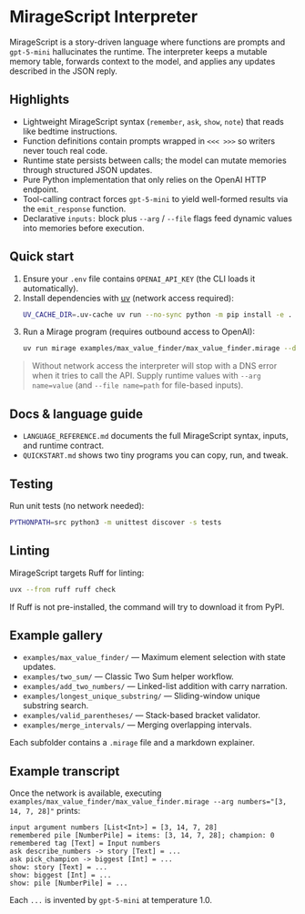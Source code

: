 # MirageScript Interpreter

MirageScript is a story-driven language where functions are prompts and `gpt-5-mini` hallucinates the runtime. The interpreter keeps a mutable memory table, forwards context to the model, and applies any updates described in the JSON reply.

## Highlights
- Lightweight MirageScript syntax (`remember`, `ask`, `show`, `note`) that reads like bedtime instructions.
- Function definitions contain prompts wrapped in `<<< >>>` so writers never touch real code.
- Runtime state persists between calls; the model can mutate memories through structured JSON updates.
- Pure Python implementation that only relies on the OpenAI HTTP endpoint.
- Tool-calling contract forces `gpt-5-mini` to yield well-formed results via the `emit_response` function.
- Declarative `inputs:` block plus `--arg` / `--file` flags feed dynamic values into memories before execution.

## Quick start
1. Ensure your `.env` file contains `OPENAI_API_KEY` (the CLI loads it automatically).
2. Install dependencies with [uv](https://github.com/astral-sh/uv) (network access required):
   ```bash
   UV_CACHE_DIR=.uv-cache uv run --no-sync python -m pip install -e .
   ```
3. Run a Mirage program (requires outbound access to OpenAI):
   ```bash
   uv run mirage examples/max_value_finder/max_value_finder.mirage --dump-state --arg numbers="[3, 14, 7, 28]"
   ```

> Without network access the interpreter will stop with a DNS error when it tries to call the API.
> Supply runtime values with `--arg name=value` (and `--file name=path` for file-based inputs).

## Docs & language guide
- `LANGUAGE_REFERENCE.md` documents the full MirageScript syntax, inputs, and runtime contract.
- `QUICKSTART.md` shows two tiny programs you can copy, run, and tweak.

## Testing
Run unit tests (no network needed):
```bash
PYTHONPATH=src python3 -m unittest discover -s tests
```

## Linting
MirageScript targets Ruff for linting:
```bash
uvx --from ruff ruff check
```
If Ruff is not pre-installed, the command will try to download it from PyPI.

## Example gallery
- `examples/max_value_finder/` — Maximum element selection with state updates.
- `examples/two_sum/` — Classic Two Sum helper workflow.
- `examples/add_two_numbers/` — Linked-list addition with carry narration.
- `examples/longest_unique_substring/` — Sliding-window unique substring search.
- `examples/valid_parentheses/` — Stack-based bracket validator.
- `examples/merge_intervals/` — Merging overlapping intervals.

Each subfolder contains a `.mirage` file and a markdown explainer.

## Example transcript
Once the network is available, executing `examples/max_value_finder/max_value_finder.mirage --arg numbers="[3, 14, 7, 28]"` prints:
```
input argument numbers [List<Int>] = [3, 14, 7, 28]
remembered pile [NumberPile] = items: [3, 14, 7, 28]; champion: 0
remembered tag [Text] = Input numbers
ask describe_numbers -> story [Text] = ...
ask pick_champion -> biggest [Int] = ...
show: story [Text] = ...
show: biggest [Int] = ...
show: pile [NumberPile] = ...
```
Each `...` is invented by `gpt-5-mini` at temperature 1.0.
